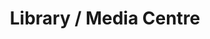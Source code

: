 ---
  title: Library / Media Centre
  description: This was formerly the boarders’ dining room.
  latitude: -26.173316
  longitude: 28.075436
  cards:
    - poi-037-card-001.md
    - poi-037-card-002.md
    - poi-037-card-003.md
    - poi-037-card-004.md
    - poi-037-card-005.md
    - poi-037-card-006.md
  themes:
    - Alumni
    - Grounds and Buildings
    - Learning
    - Traditions and Innovations
    - Socio-Political Context
    - Stories
---